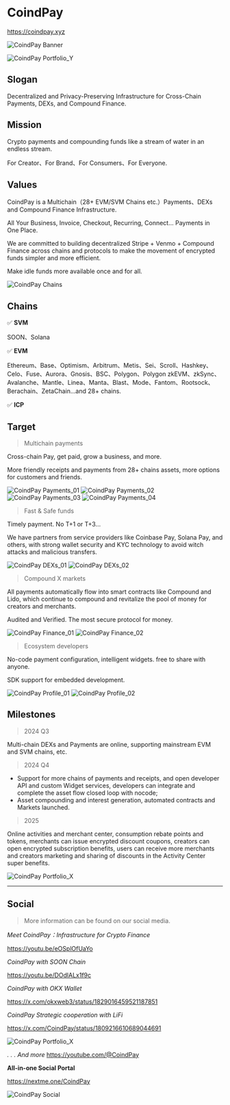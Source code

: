 # CoindPay

https://coindpay.xyz

![CoindPay Banner](https://cdn.coindpay.xyz/stream/brand/banner/brand_banner_default.jpg)

![CoindPay Portfolio_Y](https://cdn.coindpay.xyz/stream/brand/banner/dapp_cover_y.jpg)

## Slogan

Decentralized and Privacy-Preserving Infrastructure for Cross-Chain Payments, DEXs, and Compound Finance.

## Mission

Crypto payments and compounding funds like a stream of water in an endless stream.

For Creator、For Brand、For Consumers、For Everyone.

## Values

CoindPay is a Multichain（28+ EVM/SVM Chains etc.）Payments、DEXs and Compound Finance Infrastructure.

All Your Business, Invoice, Checkout, Recurring, Connect... Payments in One Place.

We are committed to building decentralized Stripe + Venmo + Compound Finance across chains and protocols to make the movement of encrypted funds simpler and more efficient.

Make idle funds more available once and for all.

![CoindPay Chains](https://cdn.coindpay.xyz/stream/brand/banner/dapp_account_chains.jpg)

## Chains

✅ **SVM**

SOON、Solana

✅ **EVM**

Ethereum、Base、Optimism、Arbitrum、Metis、Sei、Scroll、Hashkey、Celo、Fuse、Aurora、Gnosis、BSC、Polygon、Polygon zkEVM、zkSync、Avalanche、Mantle、Linea、Manta、Blast、Mode、Fantom、Rootsock、Berachain、ZetaChain...and 28+ chains.

✅ **ICP**

## Target

> Multichain payments

Cross-chain Pay, get paid, grow a business, and more.

More friendly receipts and payments from 28+ chains assets, more options for customers and friends.

![CoindPay Payments_01](https://res.cloudinary.com/travary/image/upload/w_2000/v1/prd-akindo-public/communities/description-images/GLD2okRZ2i0GXgVJ.png)
![CoindPay Payments_02](https://res.cloudinary.com/travary/image/upload/w_2000/v1/prd-akindo-public/communities/description-images/vjOlGJxx3HVMp2Kj.png)
![CoindPay Payments_03](https://res.cloudinary.com/travary/image/upload/w_2000/v1/prd-akindo-public/communities/description-images/d8Ogw8vDrHJRqg0Wv.png)
![CoindPay Payments_04](https://res.cloudinary.com/travary/image/upload/w_2000/v1/prd-akindo-public/communities/description-images/A8vnXMp9kHMo07ZKl.jpg)

> Fast & Safe funds

Timely payment. No T+1 or T+3...

We have partners from service providers like Coinbase Pay, Solana Pay, and others, with strong wallet security and KYC technology to avoid witch attacks and malicious transfers.

![CoindPay DEXs_01](https://res.cloudinary.com/travary/image/upload/w_2000/v1/prd-akindo-public/communities/description-images/gXjP2xEdDIOMjnR0.png)
![CoindPay DEXs_02](https://res.cloudinary.com/travary/image/upload/w_2000/v1/prd-akindo-public/communities/description-images/Mz3nr930RfqjmXPG.png)

> Compound X markets

All payments automatically flow into smart contracts like Compound and Lido, which continue to compound and revitalize the pool of money for creators and merchants.

Audited and Verified. The most secure protocol for money.

![CoindPay Finance_01](https://res.cloudinary.com/travary/image/upload/w_2000/v1/prd-akindo-public/communities/description-images/d8QggvODzidrNq8V.jpg)
![CoindPay Finance_02](https://res.cloudinary.com/travary/image/upload/w_2000/v1/prd-akindo-public/communities/description-images/0nq0LQWGmizozDmOO.png)

> Ecosystem developers

No-code payment configuration, intelligent widgets. free to share with anyone.

SDK support for embedded development.

![CoindPay Profile_01](https://res.cloudinary.com/travary/image/upload/w_2000/v1/prd-akindo-public/communities/description-images/QlPqqQrOrF3ZQjax.jpg)
![CoindPay Profile_02](https://res.cloudinary.com/travary/image/upload/w_800/v1/prd-akindo-public/communities/description-images/7mG884ZBjtdN3La2v.jpg)

## Milestones

> 2024 Q3

Multi-chain DEXs and Payments are online, supporting mainstream EVM and SVM chains, etc.

> 2024 Q4

- Support for more chains of payments and receipts, and open developer API and custom Widget services, developers can integrate and complete the asset flow closed loop with nocode;
- Asset compounding and interest generation, automated contracts and Markets launched.

> 2025

Online activities and merchant center, consumption rebate points and tokens, merchants can issue encrypted discount coupons, creators can open encrypted subscription benefits, users can receive more merchants and creators marketing and sharing of discounts in the Activity Center super benefits.

![CoindPay Portfolio_X](https://cdn.coindpay.xyz/stream/brand/banner/dapp_cover_x.jpg)

---

## Social

> More information can be found on our social media.

_Meet CoindPay：Infrastructure for Crypto Finance_

https://youtu.be/eOSplOfUaYo

_CoindPay with SOON Chain_

https://youtu.be/DOdlALx1f9c

_CoindPay with OKX Wallet_

https://x.com/okxweb3/status/1829016459521187851

_CoindPay Strategic cooperation with LiFi_

https://x.com/CoindPay/status/1809216610689044691

![CoindPay Portfolio_X](https://cdn.coindpay.xyz/stream/brand/banner/dapp_cover_x.jpg)

_. . . And more_
https://youtube.com/@CoindPay

**All-in-one Social Portal**

https://nextme.one/CoindPay

![CoindPay Social](https://res.cloudinary.com/travary/image/upload/w_2000/v1/prd-akindo-public/communities/description-images/aAWEpP4g0UKPRemG.jpg)

